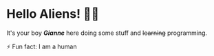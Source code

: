 # Hello Aliens! 👋🏼
It's your boy ***Gianne*** here doing some stuff and ~~learning~~ programming.

⚡ Fun fact: I am a human


<!--
**Gianne-Pesana/Gianne-Pesana** is a ✨ _special_ ✨ repository because its `README.md` (this file) appears on your GitHub profile.

Here are some ideas to get you started:

- 🔭 I’m currently working on ...
- 🌱 I’m currently learning ...
- 👯 I’m looking to collaborate on ...
- 🤔 I’m looking for help with ...
- 💬 Ask me about ...
- 📫 How to reach me: ...
- 😄 Pronouns: ...
- ⚡ Fun fact: ...
-->
